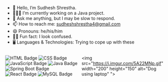 - 👋 Hello, I’m Sudhesh Shrestha.
- 👨🏻‍💻 I’m currently working on a Java project.
- 💬 Ask me anything, but I may be slow to respond.
- 📫 How to reach me: sudheshshrestha4@gmail.com
- 😄 Pronouns: he/his/him
- 😵‍💫 Fun fact: I look confused.
- 🖥️ Languages & Technologies: Trying to cope up with these

<div style="display: flex; align-items: center;">
  <!-- Language Badges -->
  <div>
    <img src="https://img.shields.io/badge/HTML-E34F26?style=flat&logo=html5&logoColor=white" alt="HTML Badge">
    <img src="https://img.shields.io/badge/CSS-1572B6?style=flat&logo=css3&logoColor=white" alt="CSS Badge">
    <img src="https://img.shields.io/badge/JavaScript-ffff00?style=flat&logo=javascript&logoColor=black" alt="JavaScript Badge">
    <img src="https://img.shields.io/badge/Java-007396?style=flat&logo=java&logoColor=white" alt="Java Badge">
    <img src="https://img.shields.io/badge/Spring%20Boot-6DB33F?style=flat&logo=springboot&logoColor=white" alt="Spring Boot Badge">
    <img src="https://img.shields.io/badge/React-61DAFB?style=flat&logo=react&logoColor=black" alt="React Badge">
    <img src="https://img.shields.io/badge/MySQL-4479A1?style=flat&logo=mysql&logoColor=white" alt="MySQL Badge">
  </div>

  <!-- Dog GIF with a 50px margin to the left -->
  <img src="https://i.imgur.com/5A22MNp.gif" width="200" height="150" alt="Dog using laptop" ">
</div>
